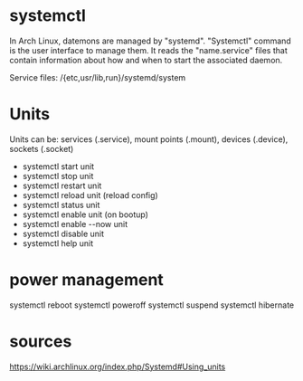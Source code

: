 # systemctl
In Arch Linux, datemons are managed by "systemd". "Systemctl" command is the user interface to manage them. It reads the "name.service" files that contain information about how and when to start the associated daemon.

Service files: /{etc,usr/lib,run}/systemd/system

# Units
Units can be: services (.service), mount points (.mount), devices (.device), sockets (.socket)


- systemctl start unit
- systemctl stop unit
- systemctl restart unit
- systemctl reload unit (reload config)
- systemctl status unit
- systemctl enable unit (on bootup)
- systemctl enable --now unit
- systemctl disable unit
- systemctl help unit



# power management
systemctl reboot
systemctl poweroff
systemctl suspend
systemctl hibernate


# sources
https://wiki.archlinux.org/index.php/Systemd#Using_units
